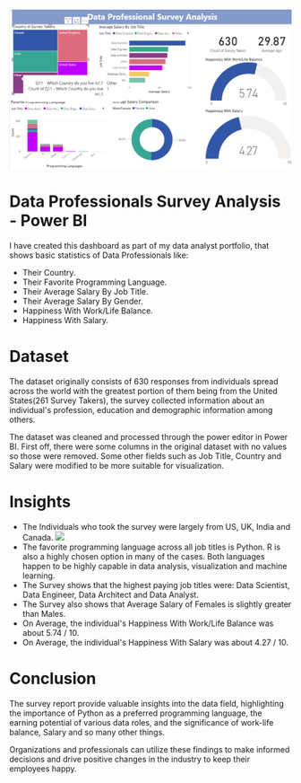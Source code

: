 ![](https://github.com/RM-Sharma999/DATA-PROFESSIONAL-SURVEY-ANALYSIS/blob/main/Data%20Professional%20Survey%20Analysis%20Dashboard.png)

# Data Professionals Survey Analysis - Power BI

I have created this dashboard as part of my data analyst portfolio, that shows basic statistics of Data Professionals like: 
- Their Country.
- Their Favorite Programming Language.
- Their Average Salary By Job Title.
- Their Average Salary By Gender.
- Happiness With Work/Life Balance.
- Happiness With Salary.

# Dataset
The dataset originally consists of 630 responses from individuals spread across the world with the greatest portion of them being from the United States(261 Survey Takers), the survey collected information about an individual's profession, education and demographic information among others. 

The dataset was cleaned and processed through the power editor in Power BI. First off, there were some columns in the original dataset with no values so those were removed. Some other fields such as Job Title, Country and Salary were modified to be more suitable for visualization.

# Insights
- The Individuals who took the survey were largely from US, UK, India and Canada.
![](https://i.imgur.com/1n6RuJp.png)
- The favorite programming language across all job titles is Python. R is also a highly chosen option in many of the cases. Both languages happen to be highly capable in data analysis, visualization and machine learning.
- The Survey shows that the highest paying job titles were: Data Scientist, Data Engineer, Data Architect and Data Analyst.
- The Survey also shows that Average Salary of Females is slightly greater than Males.
- On Average, the individual's Happiness With Work/Life Balance was about 5.74 / 10.
- On Average, the individual's Happiness With Salary was about 4.27 / 10.

# Conclusion
The survey report provide valuable insights into the data field, highlighting the importance of Python as a preferred programming language, the earning potential of various data roles, and the significance of work-life balance, Salary and so many other things. 

Organizations and professionals can utilize these findings to make informed decisions and drive positive changes in the industry to keep their employees happy.

